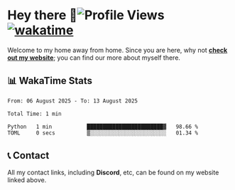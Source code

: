# Hey there :wave:![Profile Views](https://komarev.com/ghpvc/?username=skifli) [![wakatime](https://wakatime.com/badge/user/b4317b02-0c6d-457b-82a4-a448b8a8d1df.svg)](https://wakatime.com/@b4317b02-0c6d-457b-82a4-a448b8a8d1df)

Welcome to my home away from home. Since you are here, why not [**check out my website**](https://skifli.github.io); you can find our more about myself there.

## 📊 WakaTime Stats

<!--START_SECTION:waka-->

```txt
From: 06 August 2025 - To: 13 August 2025

Total Time: 1 min

Python   1 min           ████████████████████████▓   98.66 %
TOML     0 secs          ▒░░░░░░░░░░░░░░░░░░░░░░░░   01.34 %
```

<!--END_SECTION:waka-->

## 📞 Contact

All my contact links, including **Discord**, etc, can be found on my website linked above.
